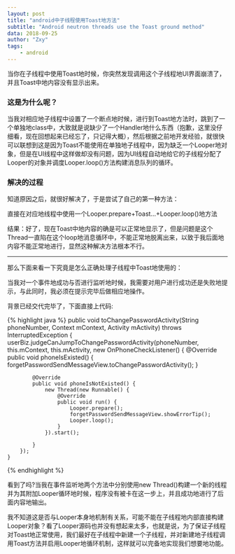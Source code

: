 ```yaml
---
layout: post
title: "android中子线程使用Toast地方法"
subtitle: "Android neutron threads use the Toast ground method"
data: 2018-09-25
author: "Zxy"
tags:
    - android
---
```


当你在子线程中使用Toast地时候，你突然发现调用这个子线程地UI界面崩溃了，并且Toast中地内容没有显示出来。

### 这是为什么呢？

当我对相应地子线程中设置了一个断点地时候，进行到Toast地方法时，跳到了一个单独地class中，大致就是说缺少了一个Handler地什么东西（抱歉，这里没仔细看，现在回想起来已经忘了，只记得大概），然后根据之前地开发经验，就很快可以联想到这是因为Toast不能使用在单独地子线程中，因为缺乏一个Looper地对象，但是在UI线程中这样做却没有问题，因为UI线程自动地给它的子线程分配了Looper的对象并调度Looper.loop()方法构建消息队列的循环。

### 解决的过程

知道原因之后，就很好解决了，于是尝试了自己的第一种方法：

直接在对应地线程中使用一个Looper.prepare+Toast...+Looper.loop()地方法

结果：好了，现在Toast中地内容的确是可以正常地显示了，但是问题是这个Thread一直陷在这个loop地消息循环中，不能正常地脱离出来，以致于我后面地内容不能正常地进行，显然这种解决方法根本不行。


----------

那么下面来看一下究竟是怎么正确处理子线程中Toast地使用的：

当我对一个事件地成功与否进行监听地时候，我需要对用户进行成功还是失败地提示，与此同时，我必须在提示完毕后做相应地操作。

背景已经交代完毕了，下面直接上代码:

{% highlight java %}
    public void toChangePasswordActivity(String phoneNumber, Context mContext, Activity mActivity) throws InterruptedException {
        userBiz.judgeCanJumpToChangePasswordActivity(phoneNumber, this.mContext, this.mActivity, new OnPhoneCheckListener() {
            @Override
            public void phoneIsExisted() {
                forgetPasswordSendMessageView.toChangePasswordActivity();
            }

            @Override
            public void phoneIsNotExisted() {
                new Thread(new Runnable() {
                    @Override
                    public void run() {
                        Looper.prepare();
                        forgetPasswordSendMessageView.showErrorTip();
                        Looper.loop();
                    }
                }).start();

            }
        });
    }
{% endhighlight %}

看到了吗?当我在事件监听地两个方法中分别使用new Thread()构建一个新的线程并为其附加Looper循环地时候，程序没有被卡在这一步上，并且成功地进行了后面内容地输出。

我不知道这是否与Looper本身地机制有关系，可能不能在子线程地内部直接构建Looper对象？看了Looper源码也并没有想起来太多，也就是说，为了保证子线程对Toast地正常使用，我们最好在子线程中新建一个子线程，并对新建地子线程调用Toast方法并启用Looper地循环机制，这样就可以完备地实现我们想要地功能。